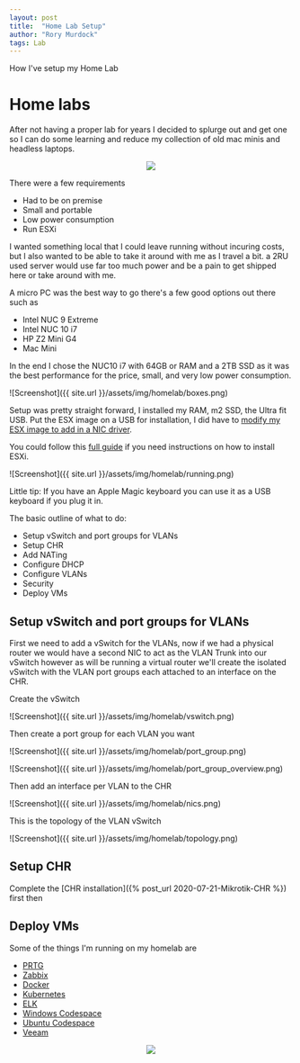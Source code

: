 ```yaml
---
layout: post
title:  "Home Lab Setup"
author: "Rory Murdock"
tags: Lab
---
```


How I've setup my Home Lab

# Home labs

After not having a proper lab for years I decided to splurge out and get one so I can do some learning and reduce my collection of old mac minis and headless laptops.

<p align="center"><img src="https://media.giphy.com/media/S9i8jJxTvAKVHVMvvW/giphy.gif"></p>

There were a few requirements

* Had to be on premise
* Small and portable
* Low power consumption
* Run ESXi

 I wanted something local that I could leave running without incuring costs, but I also wanted to be able to take it around with me as I travel a bit. a 2RU used server would use far too much power and be a pain to get shipped here or take around with me.

 A micro PC was the best way to go there's a few good options out there such as

* Intel NUC 9 Extreme
* Intel NUC 10 i7
* HP Z2 Mini G4
* Mac Mini

In the end I chose the NUC10 i7 with 64GB or RAM and a 2TB SSD as it was the best performance for the price, small, and very low power consumption.

![Screenshot]({{ site.url }}/assets/img/homelab/boxes.png)

Setup was pretty straight forward, I installed my RAM, m2 SSD, the Ultra fit USB. Put the ESX image on a USB for installation, I did have to [modify my ESX image to add in a NIC driver](https://www.virten.net/2020/03/esxi-on-10th-gen-intel-nuc-comet-lake-frost-canyon/).

You could follow this [full guide](https://andrewroderos.com/vmware-esxi-home-lab-intel-nuc-frost-canyon/) if you need instructions on how to install ESXi.

![Screenshot]({{ site.url }}/assets/img/homelab/running.png)

Little tip: If you have an Apple Magic keyboard you can use it as a USB keyboard if you plug it in.

The basic outline of what to do:

* Setup vSwitch and port groups for VLANs
* Setup CHR
* Add NATing
* Configure DHCP
* Configure VLANs
* Security
* Deploy VMs

## Setup vSwitch and port groups for VLANs

First we need to add a vSwitch for the VLANs, now if we had a physical router we would have a second NIC to act as the VLAN Trunk into our vSwitch however as will be running a virtual router we'll create the isolated vSwitch with the VLAN port groups each attached to an interface on the CHR.

Create the vSwitch

![Screenshot]({{ site.url }}/assets/img/homelab/vswitch.png)

Then create a port group for each VLAN you want

![Screenshot]({{ site.url }}/assets/img/homelab/port_group.png)

![Screenshot]({{ site.url }}/assets/img/homelab/port_group_overview.png)

Then add an interface per VLAN to the CHR

![Screenshot]({{ site.url }}/assets/img/homelab/nics.png)

This is the topology of the VLAN vSwitch

![Screenshot]({{ site.url }}/assets/img/homelab/topology.png)

## Setup CHR

Complete the [CHR installation]({% post_url 2020-07-21-Mikrotik-CHR %}) first then

## Deploy VMs

Some of the things I'm running on my homelab are

* [PRTG](https://www.paessler.com/prtg)
* [Zabbix](https://www.zabbix.com/)
* [Docker](https://ubuntu.com/download)
* [Kubernetes](https://kubernetes.io/)
* [ELK](https://www.elastic.co/what-is/elk-stack)
* [Windows Codespace](https://docs.microsoft.com/en-us/visualstudio/codespaces/how-to/self-hosting-vscode)
* [Ubuntu Codespace](https://docs.microsoft.com/en-us/visualstudio/codespaces/how-to/self-hosting-vscode)
* [Veeam](https://www.veeam.com/blog/backup-replication-community-edition-features-description.html)

<p align="center"><img src="https://media.giphy.com/media/m2Q7FEc0bEr4I/giphy.gif"></p>
